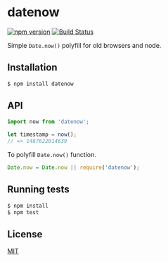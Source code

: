 # datenow

[![npm version](https://badge.fury.io/js/datenow.svg)](https://badge.fury.io/js/datenow)
[![Build Status](https://travis-ci.org/yefremov/datenow.svg?branch=master)](https://travis-ci.org/yefremov/datenow)

Simple `Date.now()` polyfill for old browsers and node.

## Installation

```bash
$ npm install datenow
```

## API

```js
import now from 'datenow';

let timestamp = now();
// => 1487622014639
```

To polyfill `Date.now()` function.

```js
Date.now = Date.now || require('datenow');
```

## Running tests

```bash
$ npm install
$ npm test
```

## License

[MIT](LICENSE)
